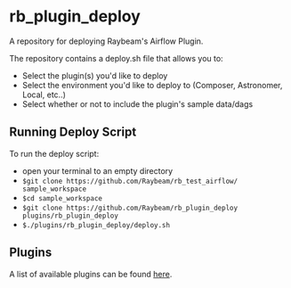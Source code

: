 # rb_plugin_deploy
A repository for deploying Raybeam's Airflow Plugin.  
  
The repository contains a deploy.sh file that allows you to:  
- Select the plugin(s) you'd like to deploy  
- Select the environment you'd like to deploy to (Composer, Astronomer, Local, etc..)  
- Select whether or not to include the plugin's sample data/dags  
  
## Running Deploy Script
To run the deploy script:
- open your terminal to an empty directory  
- `$git clone https://github.com/Raybeam/rb_test_airflow/ sample_workspace`  
- `$cd sample_workspace`  
- `$git clone https://github.com/Raybeam/rb_plugin_deploy plugins/rb_plugin_deploy`  
- `$./plugins/rb_plugin_deploy/deploy.sh`  

## Plugins
A list of available plugins can be found [here](https://github.com/Raybeam/rb_plugin_deploy/blob/master/VERSIONS.md).
